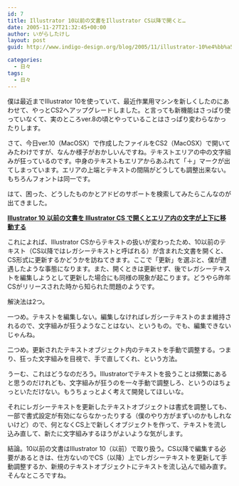 ```yaml
---
id: 7
title: Illustrator 10以前の文書をIllustrator CS以降で開くと…
date: 2005-11-27T21:32:45+00:00
author: いがらしたけし
layout: post
guid: http://www.indigo-design.org/blog/2005/11/illustrator-10%e4%bb%a5%e5%89%8d%e3%81%ae%e6%96%87%e6%9b%b8%e3%82%92illustrator-cs%e4%bb%a5%e9%99%8d%e3%81%a7%e9%96%8b%e3%81%8f%e3%81%a8%e2%80%a6/

categories:
  - 日々
tags:
  - 日々
---
```

僕は最近までIllustrator 10を使っていて、最近作業用マシンを新しくしたのにあわせて、やっとCS2へアップグレードしました。と言っても新機能はさっぱり使っていなくて、実のところver.8の頃とやっていることはさっぱり変わらなかったりします。
  
さて、今日ver.10（MacOSX）で作成したファイルをCS2（MacOSX）で開いてみたわけですが、なんか様子がおかしいんですね。テキストエリアの中の文字組みが狂っているのです。中身のテキストもエリアからあふれて「＋」マークが出てしまっています。エリアの上端とテキストの間隔がどうしても調整出来ない。もちろんフォントは同一です。
  
はて、困った、どうしたものかとアドビのサポートを検索してみたらこんなのが出てきました。
  
**<a href="http://support.adobe.co.jp/faq/faq/qadoc.sv?224488+002" target="_blank">Illustrator 10 以前の文書を Illustrator CS で開くとエリア内の文字が上下に移動する</a>**

<!--more-->


  
これによれば、Illustrator CSからテキストの扱いが変わったため、10以前のテキスト（CS以降ではレガシーテキストと呼ばれる）が含まれた文書を開くと、CS形式に更新するかどうかを訪ねてきます。ここで「更新」を選ぶと、僕が遭遇したような事態になります。また、開くときは更新せず、後でレガシーテキストを編集しようとして更新した場合にも同様の現象が起こります。どうやら昨年CSがリリースされた時から知られた問題のようです。
  
解決法は2つ。
  
一つめ。テキストを編集しない。編集しなければレガシーテキストのまま維持されるので、文字組みが狂うようなことはない、というもの。でも、編集できないじゃんね。
  
二つめ。更新されたテキストオブジェクト内のテキストを手動で調整する。つまり、狂った文字組みを目視で、手で直してくれ、という方法。
  
うーむ、これはどうなのだろう。Illustratorでテキストを扱うことは頻繁にあると思うのだけれども、文字組みが狂うのを一々手動で調整しろ、というのはちょっといただけない。もうちょっとよく考えて開発してほしいな。
  
それにレガシーテキストを更新したテキストオブジェクトは書式を調整しても、一部で書式設定が有効にならなかったりする（僕のやり方がまずいのかもしれないけど）ので、何となくCS上で新しくオブジェクトを作って、テキストを流し込み直して、新たに文字組みするほうがよいような気がします。
  
結論。10以前の文書はIllustrator 10（以前）で取り扱う。CS以降で編集する必要があるときは、仕方ないのでCS（以降）上でレガシーテキストを更新して手動調整するか、新規のテキストオブジェクトにテキストを流し込んで組み直す。そんなところですね。
